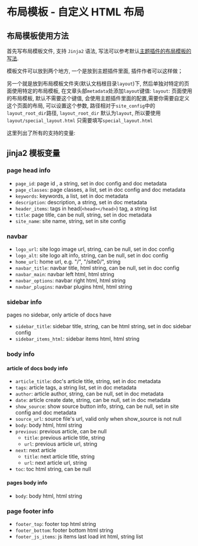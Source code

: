 布局模板 - 自定义 HTML 布局
==========

## 布局模板使用方法

首先写布局模板文件, 支持 `Jinja2` 语法, 写法可以参考默认[主题插件的布局模板的写法](https://github.com/teedoc/teedoc/tree/main/plugins/teedoc-plugin-theme-default/teedoc_plugin_theme_default/templates).

模板文件可以放到两个地方, 一个是放到主题插件里面, 插件作者可以这样做；

另一个就是放到布局模板文件夹(默认文档根目录`layout`)下, 然后单独对特定的页面使用特定的布局模板, 在文章头部`metadata`处添加`layout`键值:
`layout`: 页面使用的布局模板, 默认不需要这个键值, 会使用主题插件里面的配置,需要你需要自定义这个页面的布局, 可以设置这个参数, 路径相对于`site_config`中的`layout_root_dir`路径, `layout_root_dir` 默认为`layout`, 所以要使用`layout/special_layout.html` 只需要填写`special_layout.html`


这里列出了所有的支持的变量:

## jinja2 模板变量

### page head info

* `page_id`: page id , a string, set in doc config and doc metadata
* `page_classes`: page classes, a list, set in doc config and doc metadata
* `keywords`: keywords, a list, set in doc metadata
* `description`: description, a string, set in doc metadata
* `header_items`: tags in head(`<head></head>`) tag, a string list
* `title`: page title, can be null, string, set in doc metadata
* `site_name`: site name, string, set in site config

### navbar

* `logo_url`: site logo image url, string, can be null, set in doc config
* `logo_alt`: site logo alt info, string, can be null, set in doc config
* `home_url`: home url, e.g. "/", "/site0/", string
* `navbar_title`: navbar title, html string, can be null, set in doc config
* `navbar_main`: navbar left html, html string
* `navbar_options`: navbar right html, html string
* `navbar_plugins`: navbar plugins html, html string

### sidebar info

pages no sidebar, only article of docs have

* `sidebar_title`: sidebar title, string, can be html string, set in doc sidebar config
* `sidebar_items_html`: sidebar items html, html string

### body info

#### article of docs body info

* `article_title`: doc's article title, string, set in doc metadata
* `tags`: article tags, a string list, set in doc metadata
* `author`: article author, string, can be null, set in doc metadata
* `date`: article create date, string, can be null, set in doc metadata
* `show_source`: show source button info, string, can be null, set in site config and doc metadata
* `source_url`: source file's url, valid only when show_source is not null
* `body`: body html, html string
* `previous`: previous article, can be null
  * `title`: previous article title, string
  * `url`:  previous article url, string
* `next`: next article
  * `title`: next article title, string
  * `url`:  next article url, string
* `toc`: toc html string, can be null


#### pages body info

* `body`: body html, html string

### page footer info

* `footer_top`: footer top html string
* `footer_bottom`: footer bottom html string
* `footer_js_items`: js items last load int html, string list
